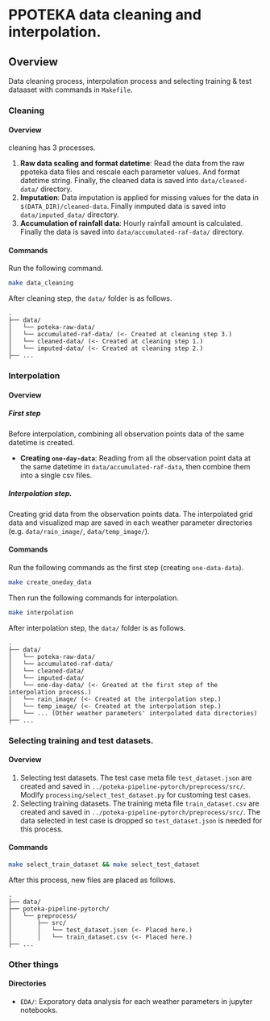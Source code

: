 # PPOTEKA data cleaning and interpolation.

## Overview

Data cleaning process, interpolation process and selecting training & test
dataaset with commands in `Makefile`.

### Cleaning

#### Overview

cleaning has 3 processes.

1. **Raw data scaling and format datetime**: Read the data from the raw ppoteka
   data files and rescale each parameter values. And format datetime string.
   Finally, the cleaned data is saved into `data/cleaned-data/` directory.
2. **Imputation**: Data imputation is applied for missing values for the data in
   `$(DATA_DIR)/cleaned-data`. Finally inmputed data is saved into
   `data/imputed_data/` directory.
3. **Accumulation of rainfall data**: Hourly rainfall amount is calculated.
   Finally the data is saved into `data/accumulated-raf-data/` directory.

#### Commands

Run the following command.

```bash
make data_cleaning
```

After cleaning step, the `data/` folder is as follows.

  ```
  .
├── data/
│   └── poteka-raw-data/
│   └── accumulated-raf-data/ (<- Created at cleaning step 3.)
│   └── cleaned-data/ (<- Created at cleaning step 1.)
│   └── imputed-data/ (<- Created at cleaning step 2.)
├── ...
  ```

### Interpolation

#### Overview

##### First step

Before interpolation, combining all observation points data of the same datetime
is created.

- **Creating `one-day-data`**: Reading from all the observation point data at the
  same datetime in `data/accumulated-raf-data`, then combine them into a single
  csv files.

##### Interpolation step.

Creating grid data from the observation points data. The interpolated grid data
and visualized map are saved in each weather parameter directories (e.g.
`data/rain_image/`, `data/temp_image/`).

#### Commands

Run the following commands as the first step (creating `one-data-data`).

```bash
make create_oneday_data
```

Then run the following commands for interpolation.

```bash
make interpolation
```

After interpolation step, the `data/` folder is as follows.

  ```
  .
├── data/
│   └── poteka-raw-data/
│   └── accumulated-raf-data/ 
│   └── cleaned-data/ 
│   └── imputed-data/
│   └── one-day-data/ (<- Greated at the first step of the interpolation process.)
│   └── rain_image/ (<- Created at the interpolation step.)
│   └── temp_image/ (<- Created at the interpolation step.)
│   └── ... (Other weather parameters' interpolated data directories)
├── ...
  ```

### Selecting training and test datasets.

#### Overview

1. Selecting test datasets. The test case meta file `test_dataset.json` are
   created and saved in `../poteka-pipeline-pytorch/preprocess/src/`. Modify
   `processing/select_test_dataset.py` for customing test cases.
2. Selecting training datasets. The training meta file `train_dataset.csv` are
   created and saved in `../poteka-pipeline-pytorch/preprocess/src/`. The data
   selected in test case is dropped so `test_dataset.json` is needed for this
   process.
  
#### Commands

```bash
make select_train_dataset && make select_test_dataset
```
   
After this process, new files are placed as follows.

  ```
  .
├── data/
├── poteka-pipeline-pytorch/
│   └── preprocess/
│       ├── src/
│       │   └── test_dataset.json (<- Placed here.)
│       │   └── train_dataset.csv (<- Placed here.)
├── ...
  ```

### Other things

#### Directories

- `EDA/`: Exporatory data analysis for each weather parameters in jupyter notebooks.
